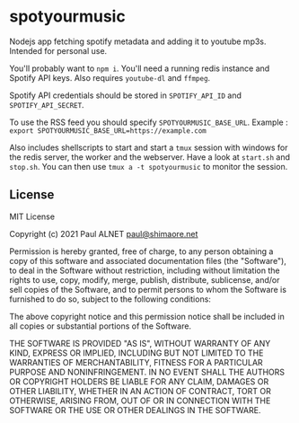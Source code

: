 # spotyourmusic
Nodejs app fetching spotify metadata and adding it to youtube mp3s.
Intended for personal use.

You'll probably want to `npm i`. You'll need a running redis instance and Spotify API keys.
Also requires `youtube-dl` and `ffmpeg`.

Spotify API credentials should be stored in `SPOTIFY_API_ID` and `SPOTIFY_API_SECRET`.

To use the RSS feed you should specify `SPOTYOURMUSIC_BASE_URL`. Example : `export SPOTYOURMUSIC_BASE_URL=https://example.com`

Also includes shellscripts to start and start a `tmux` session with windows for the redis server, the worker and the webserver. Have a look at `start.sh` and `stop.sh`.
You can then use `tmux a -t spotyourmusic` to monitor the session.

## License
MIT License

Copyright (c) 2021 Paul ALNET <paul@shimaore.net>

Permission is hereby granted, free of charge, to any person obtaining a copy
of this software and associated documentation files (the "Software"), to deal
in the Software without restriction, including without limitation the rights
to use, copy, modify, merge, publish, distribute, sublicense, and/or sell
copies of the Software, and to permit persons to whom the Software is
furnished to do so, subject to the following conditions:

The above copyright notice and this permission notice shall be included in all
copies or substantial portions of the Software.

THE SOFTWARE IS PROVIDED "AS IS", WITHOUT WARRANTY OF ANY KIND, EXPRESS OR
IMPLIED, INCLUDING BUT NOT LIMITED TO THE WARRANTIES OF MERCHANTABILITY,
FITNESS FOR A PARTICULAR PURPOSE AND NONINFRINGEMENT. IN NO EVENT SHALL THE
AUTHORS OR COPYRIGHT HOLDERS BE LIABLE FOR ANY CLAIM, DAMAGES OR OTHER
LIABILITY, WHETHER IN AN ACTION OF CONTRACT, TORT OR OTHERWISE, ARISING FROM,
OUT OF OR IN CONNECTION WITH THE SOFTWARE OR THE USE OR OTHER DEALINGS IN THE
SOFTWARE.
